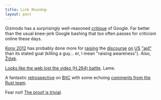 ```yaml
---
title: Link Roundup
layout: post
---
```


Gizmodo has a surprisingly well-reasoned [critique][goog] of Google.
Far better than the usual knee-jerk Google bashing that 
too often passes for criticism online these days.

[Kony 2012][1] has probably done more for [raising][2] the [discourse][3] [on][4]
[US][5] ["aid"][6] than its stated goal (killing a guy... er, I mean "raising awareness").
Also, [Žižek][zizek].

[Looks like the web lost the video (H.264) battle][vid]. Lame.

A fantastic [retrospective][ret] on [BitC][bitc] with some echoing
[comments from the Rust team][rust].

Fear not! [The proof is trivial][proof].

[1]: http://www.youtube.com/watch?v=Y4MnpzG5Sqc "Kony2012"
[2]: http://www.theatlantic.com/international/archive/2012/03/the-white-savior-industrial-complex/254843/2/?single_page=true "White savior industrial complex"
[3]: http://africasacountry.com/2012/03/07/phony-2012-risible-children/ "Kony 2012 show"
[4]: http://homebrewedchristianity.com/2012/03/19/kony-2012-and-apples-mr-daisy/ "Kony 2012 and Mr. Daisy"
[5]: http://boingboing.net/2012/03/08/african-voices-respond-to-hype.html "African Voices"
[6]: http://boingboing.net/2012/03/14/uganda-screening-of-kony-201.html "Uganda Screening"
[zizek]: http://www.youtube.com/watch?feature=player_embedded&v=hpAMbpQ8J7g "First as Tragedy, then as farce"
[vid]: https://hacks.mozilla.org/2012/03/video-mobile-and-the-open-web/ "Video mobile and the open web"
[ret]: http://www.coyotos.org/pipermail/bitc-dev/2012-March/003300.html "Retrospective thoughts on BitC"
[bitc]: http://en.wikipedia.org/wiki/BitC "BitC [Wikipedia]"
[rust]: http://news.ycombinator.com/item?id=3749860 "Rust response"
[proof]: http://theproofistrivial.com/ "The Proof is Trivial"
[goog]: http://gizmodo.com/5895010/the-case-against-google "The Case Against Google"
